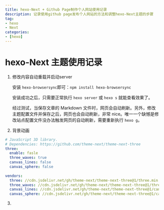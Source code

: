 ```yaml
---
title: hexo-Next + Github Page制作个人网站使用记录
description: 记录使用github page发布个人网站的方法和调整hexo-Next主题的步骤
tag: 
- hexo
- Next
categories:
- [hexo]
---
```

# hexo-Next 主题使用记录

1. 修改内容自动重载并启动server

   安装 `hexo-browsersync`即可：`npm install hexo-browsersync`

   安装成功之后，只需要正常执行 `hexo server` 或 `hexo s` 就能查看效果了。

   经过测试，当保存文章的 Markdown 文件时，网页会自动刷新。另外，修改主题配置文件并保存之后，网页也会自动刷新，非常 nice。唯一一个缺憾是修改站点配置文件没办法触发网页的自动刷新，需要重新执行 `hexo g`。

<!-- more -->

2. 背景动画
```yaml
# JavaScript 3D library.
# Dependencies: https://github.com/theme-next/theme-next-three
three:
  enable: fasle
  three_waves: true
  canvas_lines: false
  canvas_sphere: false
  
vendors:
  three: //cdn.jsdelivr.net/gh/theme-next/theme-next-three@1/three.min.js
  three_waves: //cdn.jsdelivr.net/gh/theme-next/theme-next-three@1/three-waves.min.js
  canvas_lines: //cdn.jsdelivr.net/gh/theme-next/theme-next-three@1/canvas_lines.min.js
  canvas_sphere: //cdn.jsdelivr.net/gh/theme-next/theme-next-three@1/canvas_sphere.min.js	
```

3. 